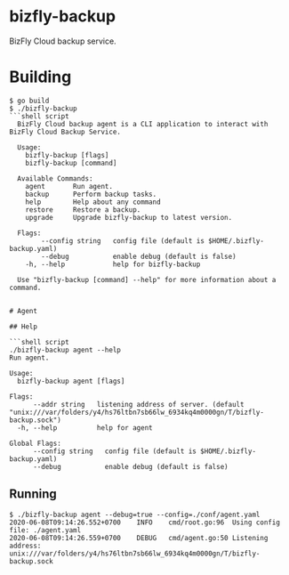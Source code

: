 # bizfly-backup
BizFly Cloud backup service.

# Building

```shell script
$ go build
$ ./bizfly-backup
```shell script
  BizFly Cloud backup agent is a CLI application to interact with BizFly Cloud Backup Service.

  Usage:
    bizfly-backup [flags]
    bizfly-backup [command]

  Available Commands:
    agent       Run agent.
    backup      Perform backup tasks.
    help        Help about any command
    restore     Restore a backup.
    upgrade     Upgrade bizfly-backup to latest version.

  Flags:
        --config string   config file (default is $HOME/.bizfly-backup.yaml)
        --debug           enable debug (default is false)
    -h, --help            help for bizfly-backup

  Use "bizfly-backup [command] --help" for more information about a command.
  ```
```

# Agent

## Help

```shell script
./bizfly-backup agent --help
Run agent.

Usage:
  bizfly-backup agent [flags]

Flags:
      --addr string   listening address of server. (default "unix:///var/folders/y4/hs76ltbn7sb66lw_6934kq4m0000gn/T/bizfly-backup.sock")
  -h, --help          help for agent

Global Flags:
      --config string   config file (default is $HOME/.bizfly-backup.yaml)
      --debug           enable debug (default is false)
```
## Running

```shell script
$ ./bizfly-backup agent --debug=true --config=./conf/agent.yaml
2020-06-08T09:14:26.552+0700	INFO	cmd/root.go:96	Using config file: ./agent.yaml
2020-06-08T09:14:26.559+0700	DEBUG	cmd/agent.go:50	Listening address: unix:///var/folders/y4/hs76ltbn7sb66lw_6934kq4m0000gn/T/bizfly-backup.sock
```
